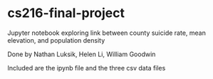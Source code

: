 # cs216-final-project
Jupyter notebook exploring link between county suicide rate, mean elevation, and population density

Done by Nathan Luksik, Helen Li, William Goodwin

Included are the ipynb file and the three csv data files
